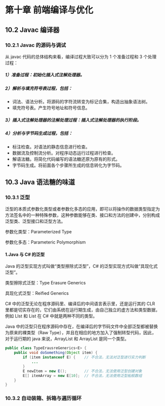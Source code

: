 # 第十章 前端编译与优化

## 10.2 Javac 编译器

### 10.2.1 Javac 的源码与调试

从 javac 代码的总体结构来看，编译过程大致可以分为 1 个准备过程和 3 个处理过程：

##### 1）准备过程：初始化插入式注解处理器。

##### 2）解析与填充符号表过程，包括：

- 词法、语法分析。将源码的字符流转变为标记合集，构造出抽象语法树。
- 填充符号表。产生符号地址和符号信息。

##### 3）插入式注解处理器的注解处理过程：插入式注解处理器的执行阶段。

##### 4）分析与字节码生成过程，包括：

- 标注检查。对语法的静态信息进行检查。
- 数据流及控制流分析。对程序动态运行过程进行检查。
- 解语法糖。将简化代码编写的语法糖还原为原有的形式。
- 字节码生成。将前面各个步骤所生成的信息转化为字节码。



## 10.3 Java 语法糖的味道

### 10.3.1 泛型

泛型的本质式参数化类型或者参数化多态的应用，即可以将操作的数据类型指定为方法签名中的一种特殊参数，这种参数能够在类、接口和方法的创建中，分别构成泛型类、泛型接口和泛型方法。

参数化类型：Parameterized Type

参数化多态：Parameteric Polymorphism

#### 1.Java 与 C# 的泛型

Java 的泛型实现方式叫做“类型擦除式泛型”，C# 的泛型实现方式叫做“具现化式泛型”。

类型擦除式泛型：Type Erasure Generics

具现化式泛型：Reified Generics

C# 中的泛型无论在程序源码里、编译后的中间语言表示里，还是运行其的 CLR 里都是切实存在的，它们由系统在运行期生成，由自己独立的虚方法和类型数据，例如 LIst<int> 和 List<string> 在 C# 中就是两种不同的类型。

Java 中的泛型只在程序源码中存在，在编译后的字节码文件中全部泛型都被替换为原来的裸类型（Raw Type），并且在相应的地方加入了强制转型代码，因此，对于运行期的 java 来说，ArrayList<Integer> 和 ArrayList<String> 是同一个类型。

```java
public class TypeErausreGenerics<E> {
    public void doSomething(Object item) {
        if (item instanceof E) {	// 不合法，无法对泛型进行实力判断
            ...
        }
        E newItem = new E();		// 不合法，无法使用泛型创建对象
        E[] itemArray = new E[10];	// 不合法，无法使用泛型船舰数组
    }
}
```

### 10.3.2 自动装箱、拆箱与遍历循环

